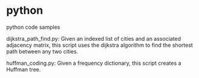 # python
 python code samples

dijkstra_path_find.py: Given an indexed list of cities and an associated adjacency
matrix, this script uses the dijkstra algorithm to find the shortest 
path between any two cities.

huffman_coding.py: Given a frequency dictionary, this script creates a Huffman tree. 
